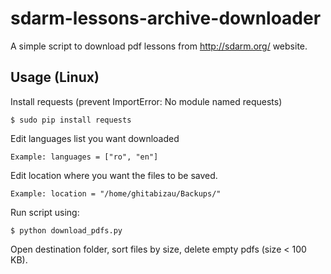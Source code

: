 # sdarm-lessons-archive-downloader
A simple script to download pdf lessons from http://sdarm.org/ website.

## Usage (Linux)
Install requests (prevent ImportError: No module named requests)

```$ sudo pip install requests```

Edit languages list you want downloaded

```Example: languages = ["ro", "en"]```

Edit location where you want the files to be saved.

```Example: location = "/home/ghitabizau/Backups/"```

Run script using:

```$ python download_pdfs.py```

Open destination folder, sort files by size, delete empty pdfs (size < 100 KB).
